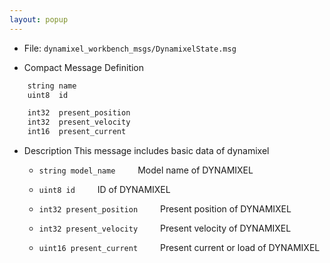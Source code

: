 ```yaml
---
layout: popup
---
```


- File: `dynamixel_workbench_msgs/DynamixelState.msg`

- Compact Message Definition
```c
    string name
    uint8  id

    int32  present_position
    int32  present_velocity
    int16  present_current
```

- Description
This message includes basic data of dynamixel

  - `string model_name`
&emsp;&emsp; Model name of DYNAMIXEL

  - `uint8 id`
&emsp;&emsp; ID of DYNAMIXEL

  - `int32 present_position`
&emsp;&emsp; Present position of DYNAMIXEL

  - `int32 present_velocity`
&emsp;&emsp; Present velocity of DYNAMIXEL

  - `uint16 present_current`
&emsp;&emsp; Present current or load of DYNAMIXEL
